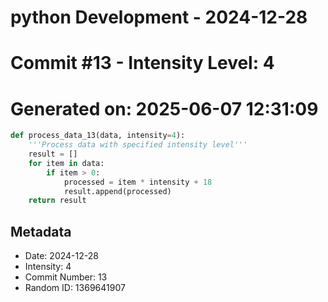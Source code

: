 ﻿# python Development - 2024-12-28
# Commit #13 - Intensity Level: 4
# Generated on: 2025-06-07 12:31:09
```python
def process_data_13(data, intensity=4):
    '''Process data with specified intensity level'''
    result = []
    for item in data:
        if item > 0:
            processed = item * intensity + 18
            result.append(processed)
    return result
```
## Metadata
- Date: 2024-12-28
- Intensity: 4
- Commit Number: 13
- Random ID: 1369641907
